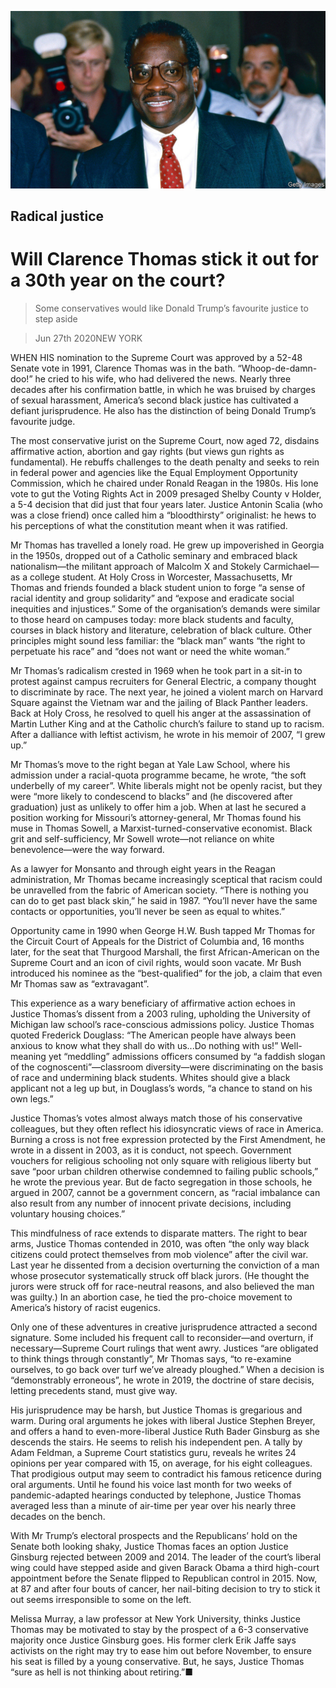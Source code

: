 ![](./images/20200627_USP504.jpg)

## Radical justice

# Will Clarence Thomas stick it out for a 30th year on the court?

> Some conservatives would like Donald Trump’s favourite justice to step aside

> Jun 27th 2020NEW YORK

WHEN HIS nomination to the Supreme Court was approved by a 52-48 Senate vote in 1991, Clarence Thomas was in the bath. “Whoop-de-damn-doo!” he cried to his wife, who had delivered the news. Nearly three decades after his confirmation battle, in which he was bruised by charges of sexual harassment, America’s second black justice has cultivated a defiant jurisprudence. He also has the distinction of being Donald Trump’s favourite judge.

The most conservative jurist on the Supreme Court, now aged 72, disdains affirmative action, abortion and gay rights (but views gun rights as fundamental). He rebuffs challenges to the death penalty and seeks to rein in federal power and agencies like the Equal Employment Opportunity Commission, which he chaired under Ronald Reagan in the 1980s. His lone vote to gut the Voting Rights Act in 2009 presaged Shelby County v Holder, a 5-4 decision that did just that four years later. Justice Antonin Scalia (who was a close friend) once called him a “bloodthirsty” originalist: he hews to his perceptions of what the constitution meant when it was ratified.

Mr Thomas has travelled a lonely road. He grew up impoverished in Georgia in the 1950s, dropped out of a Catholic seminary and embraced black nationalism—the militant approach of Malcolm X and Stokely Carmichael—as a college student. At Holy Cross in Worcester, Massachusetts, Mr Thomas and friends founded a black student union to forge “a sense of racial identity and group solidarity” and “expose and eradicate social inequities and injustices.” Some of the organisation’s demands were similar to those heard on campuses today: more black students and faculty, courses in black history and literature, celebration of black culture. Other principles might sound less familiar: the “black man” wants “the right to perpetuate his race” and “does not want or need the white woman.”

Mr Thomas’s radicalism crested in 1969 when he took part in a sit-in to protest against campus recruiters for General Electric, a company thought to discriminate by race. The next year, he joined a violent march on Harvard Square against the Vietnam war and the jailing of Black Panther leaders. Back at Holy Cross, he resolved to quell his anger at the assassination of Martin Luther King and at the Catholic church’s failure to stand up to racism. After a dalliance with leftist activism, he wrote in his memoir of 2007, “I grew up.”

Mr Thomas’s move to the right began at Yale Law School, where his admission under a racial-quota programme became, he wrote, “the soft underbelly of my career”. White liberals might not be openly racist, but they were “more likely to condescend to blacks” and (he discovered after graduation) just as unlikely to offer him a job. When at last he secured a position working for Missouri’s attorney-general, Mr Thomas found his muse in Thomas Sowell, a Marxist-turned-conservative economist. Black grit and self-sufficiency, Mr Sowell wrote—not reliance on white benevolence—were the way forward.

As a lawyer for Monsanto and through eight years in the Reagan administration, Mr Thomas became increasingly sceptical that racism could be unravelled from the fabric of American society. “There is nothing you can do to get past black skin,” he said in 1987. “You’ll never have the same contacts or opportunities, you’ll never be seen as equal to whites.”

Opportunity came in 1990 when George H.W. Bush tapped Mr Thomas for the Circuit Court of Appeals for the District of Columbia and, 16 months later, for the seat that Thurgood Marshall, the first African-American on the Supreme Court and an icon of civil rights, would soon vacate. Mr Bush introduced his nominee as the “best-qualified” for the job, a claim that even Mr Thomas saw as “extravagant”.

This experience as a wary beneficiary of affirmative action echoes in Justice Thomas’s dissent from a 2003 ruling, upholding the University of Michigan law school’s race-conscious admissions policy. Justice Thomas quoted Frederick Douglass: “The American people have always been anxious to know what they shall do with us...Do nothing with us!” Well-meaning yet “meddling” admissions officers consumed by “a faddish slogan of the cognoscenti”—classroom diversity—were discriminating on the basis of race and undermining black students. Whites should give a black applicant not a leg up but, in Douglass’s words, “a chance to stand on his own legs.”

Justice Thomas’s votes almost always match those of his conservative colleagues, but they often reflect his idiosyncratic views of race in America. Burning a cross is not free expression protected by the First Amendment, he wrote in a dissent in 2003, as it is conduct, not speech. Government vouchers for religious schooling not only square with religious liberty but save “poor urban children otherwise condemned to failing public schools,” he wrote the previous year. But de facto segregation in those schools, he argued in 2007, cannot be a government concern, as “racial imbalance can also result from any number of innocent private decisions, including voluntary housing choices.”

This mindfulness of race extends to disparate matters. The right to bear arms, Justice Thomas contended in 2010, was often “the only way black citizens could protect themselves from mob violence” after the civil war. Last year he dissented from a decision overturning the conviction of a man whose prosecutor systematically struck off black jurors. (He thought the jurors were struck off for race-neutral reasons, and also believed the man was guilty.) In an abortion case, he tied the pro-choice movement to America’s history of racist eugenics.

Only one of these adventures in creative jurisprudence attracted a second signature. Some included his frequent call to reconsider—and overturn, if necessary—Supreme Court rulings that went awry. Justices “are obligated to think things through constantly”, Mr Thomas says, “to re-examine ourselves, to go back over turf we’ve already ploughed.” When a decision is “demonstrably erroneous”, he wrote in 2019, the doctrine of stare decisis, letting precedents stand, must give way.

His jurisprudence may be harsh, but Justice Thomas is gregarious and warm. During oral arguments he jokes with liberal Justice Stephen Breyer, and offers a hand to even-more-liberal Justice Ruth Bader Ginsburg as she descends the stairs. He seems to relish his independent pen. A tally by Adam Feldman, a Supreme Court statistics guru, reveals he writes 24 opinions per year compared with 15, on average, for his eight colleagues. That prodigious output may seem to contradict his famous reticence during oral arguments. Until he found his voice last month for two weeks of pandemic-adapted hearings conducted by telephone, Justice Thomas averaged less than a minute of air-time per year over his nearly three decades on the bench.

With Mr Trump’s electoral prospects and the Republicans’ hold on the Senate both looking shaky, Justice Thomas faces an option Justice Ginsburg rejected between 2009 and 2014. The leader of the court’s liberal wing could have stepped aside and given Barack Obama a third high-court appointment before the Senate flipped to Republican control in 2015. Now, at 87 and after four bouts of cancer, her nail-biting decision to try to stick it out seems irresponsible to some on the left.

Melissa Murray, a law professor at New York University, thinks Justice Thomas may be motivated to stay by the prospect of a 6-3 conservative majority once Justice Ginsburg goes. His former clerk Erik Jaffe says activists on the right may try to ease him out before November, to ensure his seat is filled by a young conservative. But, he says, Justice Thomas “sure as hell is not thinking about retiring.”■